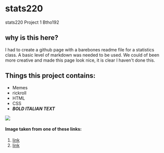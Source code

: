 # stats220
stats220 Project 1
Btho192

## why is this here?
I had to create a github page with a barebones readme file for a statistics class. A basic level of markdown was needed to be used. We could of been more creative and made this page look nice, it is clear I haven't done this.
## Things this project contains:

* Memes
* rickroll
* HTML
* CSS
* <em>**BOLD ITALIAN TEXT**</em>


![](https://m.media-amazon.com/images/I/51DpelqKUyL.jpg)

#### Image taken from one of these links:
1. <a href="https://www.amazon.com/Bold-Italian-Scott-Conant/dp/0767916832">link</a>
2. <a href="https://www.youtube.com/watch?v=dQw4w9WgXcQ">link</a>


